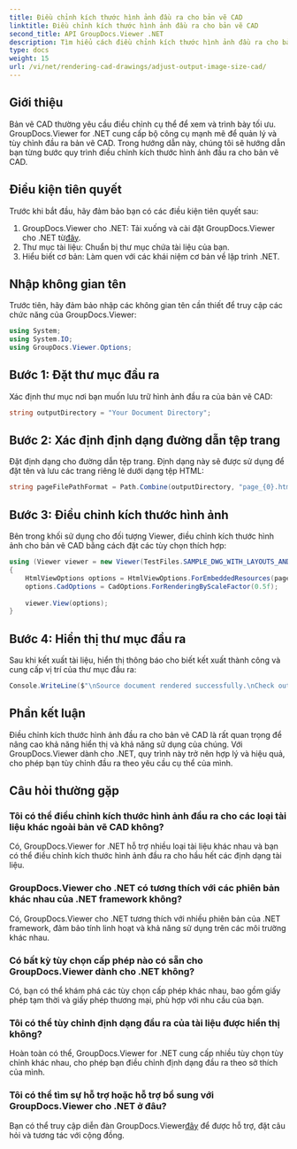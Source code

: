 ```yaml
---
title: Điều chỉnh kích thước hình ảnh đầu ra cho bản vẽ CAD
linktitle: Điều chỉnh kích thước hình ảnh đầu ra cho bản vẽ CAD
second_title: API GroupDocs.Viewer .NET
description: Tìm hiểu cách điều chỉnh kích thước hình ảnh đầu ra cho bản vẽ CAD bằng GroupDocs.Viewer cho .NET. Nâng cao khả năng hiển thị và khả năng sử dụng một cách dễ dàng.
type: docs
weight: 15
url: /vi/net/rendering-cad-drawings/adjust-output-image-size-cad/
---
```

## Giới thiệu
Bản vẽ CAD thường yêu cầu điều chỉnh cụ thể để xem và trình bày tối ưu. GroupDocs.Viewer for .NET cung cấp bộ công cụ mạnh mẽ để quản lý và tùy chỉnh đầu ra bản vẽ CAD. Trong hướng dẫn này, chúng tôi sẽ hướng dẫn bạn từng bước quy trình điều chỉnh kích thước hình ảnh đầu ra cho bản vẽ CAD.
## Điều kiện tiên quyết
Trước khi bắt đầu, hãy đảm bảo bạn có các điều kiện tiên quyết sau:
1.  GroupDocs.Viewer cho .NET: Tải xuống và cài đặt GroupDocs.Viewer cho .NET từ[đây](https://releases.groupdocs.com/viewer/net/).
2. Thư mục tài liệu: Chuẩn bị thư mục chứa tài liệu của bạn.
3. Hiểu biết cơ bản: Làm quen với các khái niệm cơ bản về lập trình .NET.

## Nhập không gian tên
Trước tiên, hãy đảm bảo nhập các không gian tên cần thiết để truy cập các chức năng của GroupDocs.Viewer:
```csharp
using System;
using System.IO;
using GroupDocs.Viewer.Options;
```
## Bước 1: Đặt thư mục đầu ra
Xác định thư mục nơi bạn muốn lưu trữ hình ảnh đầu ra của bản vẽ CAD:
```csharp
string outputDirectory = "Your Document Directory";
```
## Bước 2: Xác định định dạng đường dẫn tệp trang
Đặt định dạng cho đường dẫn tệp trang. Định dạng này sẽ được sử dụng để đặt tên và lưu các trang riêng lẻ dưới dạng tệp HTML:
```csharp
string pageFilePathFormat = Path.Combine(outputDirectory, "page_{0}.html");
```
## Bước 3: Điều chỉnh kích thước hình ảnh
Bên trong khối sử dụng cho đối tượng Viewer, điều chỉnh kích thước hình ảnh cho bản vẽ CAD bằng cách đặt các tùy chọn thích hợp:
```csharp
using (Viewer viewer = new Viewer(TestFiles.SAMPLE_DWG_WITH_LAYOUTS_AND_LAYERS))
{
    HtmlViewOptions options = HtmlViewOptions.ForEmbeddedResources(pageFilePathFormat);
    options.CadOptions = CadOptions.ForRenderingByScaleFactor(0.5f);
    
    viewer.View(options);
}
```
## Bước 4: Hiển thị thư mục đầu ra
Sau khi kết xuất tài liệu, hiển thị thông báo cho biết kết xuất thành công và cung cấp vị trí của thư mục đầu ra:
```csharp
Console.WriteLine($"\nSource document rendered successfully.\nCheck output in {outputDirectory}.");
```

## Phần kết luận
Điều chỉnh kích thước hình ảnh đầu ra cho bản vẽ CAD là rất quan trọng để nâng cao khả năng hiển thị và khả năng sử dụng của chúng. Với GroupDocs.Viewer dành cho .NET, quy trình này trở nên hợp lý và hiệu quả, cho phép bạn tùy chỉnh đầu ra theo yêu cầu cụ thể của mình.
## Câu hỏi thường gặp
### Tôi có thể điều chỉnh kích thước hình ảnh đầu ra cho các loại tài liệu khác ngoài bản vẽ CAD không?
Có, GroupDocs.Viewer for .NET hỗ trợ nhiều loại tài liệu khác nhau và bạn có thể điều chỉnh kích thước hình ảnh đầu ra cho hầu hết các định dạng tài liệu.
### GroupDocs.Viewer cho .NET có tương thích với các phiên bản khác nhau của .NET framework không?
Có, GroupDocs.Viewer cho .NET tương thích với nhiều phiên bản của .NET framework, đảm bảo tính linh hoạt và khả năng sử dụng trên các môi trường khác nhau.
### Có bất kỳ tùy chọn cấp phép nào có sẵn cho GroupDocs.Viewer dành cho .NET không?
Có, bạn có thể khám phá các tùy chọn cấp phép khác nhau, bao gồm giấy phép tạm thời và giấy phép thương mại, phù hợp với nhu cầu của bạn.
### Tôi có thể tùy chỉnh định dạng đầu ra của tài liệu được hiển thị không?
Hoàn toàn có thể, GroupDocs.Viewer for .NET cung cấp nhiều tùy chọn tùy chỉnh khác nhau, cho phép bạn điều chỉnh định dạng đầu ra theo sở thích của mình.
### Tôi có thể tìm sự hỗ trợ hoặc hỗ trợ bổ sung với GroupDocs.Viewer cho .NET ở đâu?
 Bạn có thể truy cập diễn đàn GroupDocs.Viewer[đây](https://forum.groupdocs.com/c/viewer/9) để được hỗ trợ, đặt câu hỏi và tương tác với cộng đồng.